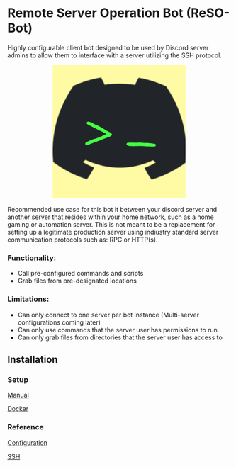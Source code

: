 # Remote Server Operation Bot (ReSO-Bot)

Highly configurable client bot designed to be used by Discord server admins to allow them to interface with a server utilizing the SSH protocol.

<p align="center">
  <img src="https://raw.githubusercontent.com/EvinRWatson/ReSO-Bot/master/ReSO_Bot_Logo.png" width="300" height="300"/>
</p>

Recommended use case for this bot it between your discord server and another server that resides within your home network, such as a home gaming or automation server. This is not meant to be a replacement for setting up a legitimate production server using indiustry standard server communication protocols such as: RPC or HTTP(s).

### Functionality:
- Call pre-configured commands and scripts
- Grab files from pre-designated locations

### Limitations:
- Can only connect to one server per bot instance (Multi-server configurations coming later)
- Can only use commands that the server user has permissions to run
- Can only grab files from directories that the server user has access to

## Installation

### Setup 
[Manual](/Docs/Manual_Install.MD)

[Docker](/Docs/Docker_Install.MD)

### Reference

[Configuration](/Docs/Configuration.MD)

[SSH](/Docs/SSH_Setup.MD)



